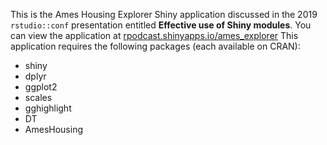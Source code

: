 This is the Ames Housing Explorer Shiny application discussed in the 2019 `rstudio::conf` presentation entitled __Effective use of Shiny modules__.  You can view the application at [rpodcast.shinyapps.io/ames_explorer](https://rpodcast.shinyapps.io/ames_explorer) This application requires the following packages (each available on CRAN):
* shiny
* dplyr
* ggplot2
* scales
* gghighlight
* DT
* AmesHousing
